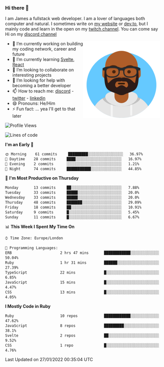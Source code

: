 ### Hi there 👋

I am James a fullstack web developer. I am a lover of languages both computer and natural. I sometimes write on [my website](https://jdhall.dev) or [dev.to](https://dev.to/zefur), but I mainly code and learn in the open on my [twitch channel](https://www.twitch.com/jozuhito). You can come say Hi on my [discord channel](https://discord.gg/sWEHvsBw)



<img align="right" height="250" width="250"  src="/assets/avataaars.png" />

  

- 🔭 I’m currently working on building my coding network, career and future
- 🌱 I’m currently learning [Svelte](https://svelte.dev), [React](https://reactjs.org)
- 👯 I’m looking to collaborate on interesting projects
- 🤔 I’m looking for help with becoming a better developer
- 📫 How to reach me: [discord](https://discord.gg/sWEHvsBw)
                      - [twitter](twitter.com/zefur)
                      - [linkedin](https://linkedin.com/in/j-d-hall)
- 😄 Pronouns: He/Him
- ⚡ Fun fact: ... yea I'll get to that later

 
<!-- BLOG-POST-LIST:START -->

<!-- BLOG-POST-LIST:END -->

<!--START_SECTION:waka-->
![Profile Views](http://img.shields.io/badge/Profile%20Views-0-blue)

![Lines of code](https://img.shields.io/badge/From%20Hello%20World%20I%27ve%20Written-84%20Thousand%20lines%20of%20code-blue)

**I'm an Early 🐤** 

```text
🌞 Morning    61 commits     █████████░░░░░░░░░░░░░░░░   36.97% 
🌆 Daytime    28 commits     ████░░░░░░░░░░░░░░░░░░░░░   16.97% 
🌃 Evening    2 commits      ░░░░░░░░░░░░░░░░░░░░░░░░░   1.21% 
🌙 Night      74 commits     ███████████░░░░░░░░░░░░░░   44.85%

```
📅 **I'm Most Productive on Thursday** 

```text
Monday       13 commits     ██░░░░░░░░░░░░░░░░░░░░░░░   7.88% 
Tuesday      33 commits     █████░░░░░░░░░░░░░░░░░░░░   20.0% 
Wednesday    33 commits     █████░░░░░░░░░░░░░░░░░░░░   20.0% 
Thursday     48 commits     ███████░░░░░░░░░░░░░░░░░░   29.09% 
Friday       18 commits     ██░░░░░░░░░░░░░░░░░░░░░░░   10.91% 
Saturday     9 commits      █░░░░░░░░░░░░░░░░░░░░░░░░   5.45% 
Sunday       11 commits     █░░░░░░░░░░░░░░░░░░░░░░░░   6.67%

```


📊 **This Week I Spent My Time On** 

```text
⌚︎ Time Zone: Europe/London

💬 Programming Languages: 
ERB                      2 hrs 47 mins       ████████████░░░░░░░░░░░░░   50.04% 
Ruby                     1 hr 31 mins        ██████░░░░░░░░░░░░░░░░░░░   27.39% 
TypeScript               22 mins             █░░░░░░░░░░░░░░░░░░░░░░░░   6.85% 
JavaScript               15 mins             █░░░░░░░░░░░░░░░░░░░░░░░░   4.47% 
CSS                      13 mins             █░░░░░░░░░░░░░░░░░░░░░░░░   4.05%

```

**I Mostly Code in Ruby** 

```text
Ruby                     10 repos            ████████████░░░░░░░░░░░░░   47.62% 
JavaScript               8 repos             █████████░░░░░░░░░░░░░░░░   38.1% 
Svelte                   2 repos             ██░░░░░░░░░░░░░░░░░░░░░░░   9.52% 
CSS                      1 repo              █░░░░░░░░░░░░░░░░░░░░░░░░   4.76%

```



 Last Updated on 27/01/2022 00:35:04 UTC
<!--END_SECTION:waka-->
